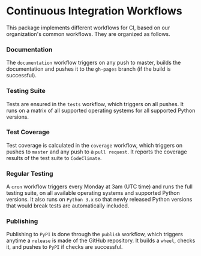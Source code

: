 # Continuous Integration Workflows

This package implements different workflows for CI, based on our organization's common workflows.
They are organized as follows.

### Documentation

The `documentation` workflow triggers on any push to master, builds the documentation and pushes it to the `gh-pages` branch (if the build is successful).

### Testing Suite

Tests are ensured in the `tests` workflow, which triggers on all pushes.
It runs on a matrix of all supported operating systems for all supported Python versions.

### Test Coverage

Test coverage is calculated in the `coverage` workflow, which triggers on pushes to `master` and any push to a `pull request`.
It reports the coverage results of the test suite to `CodeClimate`.

### Regular Testing

A `cron` workflow triggers every Monday at 3am (UTC time) and runs the full testing suite, on all available operating systems and supported Python versions.
It also runs on `Python 3.x` so that newly released Python versions that would break tests are automatically included.

### Publishing

Publishing to `PyPI` is done through the `publish` workflow, which triggers anytime a `release` is made of the GitHub repository.
It builds a `wheel`, checks it, and pushes to `PyPI` if checks are successful.
